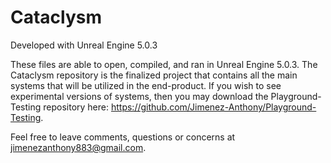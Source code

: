 # Cataclysm

Developed with Unreal Engine 5.0.3

These files are able to open, compiled, and ran in Unreal Engine 5.0.3. The Cataclysm repository is the finalized project that contains all
the main systems that will be utilized in the end-product. If you wish to see experimental versions of systems, then you may download the
Playground-Testing repository here: https://github.com/Jimenez-Anthony/Playground-Testing. 

Feel free to leave comments, questions or concerns at jimenezanthony883@gmail.com.

